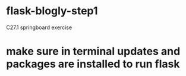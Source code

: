 # flask-blogly-step1
C27.1 springboard exercise
# make sure in terminal updates and packages are installed to run flask
